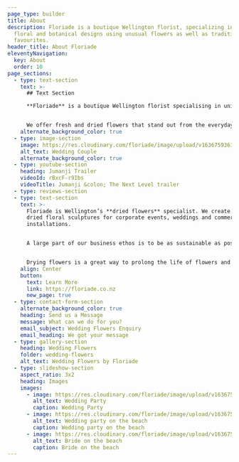 ```yaml
---
page_type: builder
title: About
description: Floriade is a boutique Wellington florist, specializing in unique
  floral and botanical designs using unusual flowers as well as traditional
  favourites.
header_title: About Floriade
eleventyNavigation:
  key: About
  order: 10
page_sections:
  - type: text-section
    text: >-
      ## Text Section

      **Floriade** is a boutique Wellington florist specialising in unique fresh and dried floral arrangements. We believe that flowers delight the senses and bring an emotional response through colour, fragrance, texture and composition.


      We offer fresh and dried flowers that stand out from the everyday because we like to use unusual flowers and foliage as well as traditional favourites in our designs. Every floral arrangement we create is bespoke and individual.
    alternate_background_color: true
  - type: image-section
    image: https://res.cloudinary.com/floriade/image/upload/v1636759361/wedding-flowers/wpwmhtkp1vf0ufdkzs7v.jpg
    alt_text: Wedding Couple
    alternate_background_color: true
  - type: youtube-section
    heading: Jumanji Trailer
    videoId: rBxcF-r9Ibs
    videoTitle: Jumanji &colon; The Next Level trailer
  - type: reviews-section
  - type: text-section
    text: >-
      Floriade is Wellington’s **dried flowers** specialist. We create large
      dried floral sculptures for corporate events, weddings and commercial
      installations.


      A large part of our business ethos is to be as sustainable as possible by preventing wastage. We intentionally source our flowers with the intention of drying whatever we can.


      Drying flowers is a great way to prolong the life of flowers and create something sculptural, textural and beautiful. We have a custom-built flower drying machine that allows us to provide the highest quality dried flowers.
    align: Center
    button:
      text: Learn More
      link: https://floriade.co.nz
      new_page: true
  - type: contact-form-section
    alternate_background_color: true
    heading: Send us a Message
    message: What can we do for you?
    email_subject: Wedding Flowers Enquiry
    email_heading: We got your message
  - type: gallery-section
    heading: Wedding Flowers
    folder: wedding-flowers
    alt_text: Wedding Flowers by Floriade
  - type: slideshow-section
    aspect_ratio: 3x2
    heading: Images
    images:
      - image: https://res.cloudinary.com/floriade/image/upload/v1636759620/wedding-flowers/t8u5p0hym29ck42mcgcv.jpg
        alt_text: Wedding Party
        caption: Wedding Party
      - image: https://res.cloudinary.com/floriade/image/upload/v1636759521/wedding-flowers/t8j4zcan2ltnnjstlydx.jpg
        alt_text: Wedding party on the beach
        caption: Wedding party on the beach
      - image: https://res.cloudinary.com/floriade/image/upload/v1636759320/wedding-flowers/fo4zll73ippstpttup3q.jpg
        alt_text: Bride on the beach
        caption: Bride on the beach
---
```

